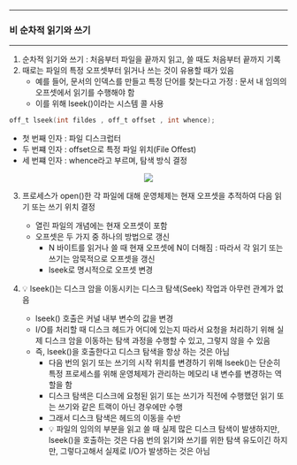 -----
### 비 순차적 읽기와 쓰기
-----
1. 순차적 읽기와 쓰기 : 처음부터 파일을 끝까지 읽고, 쓸 때도 처음부터 끝까지 기록
2. 때로는 파일의 특정 오프셋부터 읽거나 쓰는 것이 유용할 때가 있음
   - 예를 들어, 문서의 인덱스를 만들고 특정 단어를 찾는다고 가정 : 문서 내 임의의 오프셋에서 읽기를 수행해야 함
   - 이를 위해 lseek()이라는 시스템 콜 사용
```c
off_t lseek(int fildes , off_t offset , int whence);
```
   - 첫 번째 인자 : 파일 디스크럽터
   - 두 번쨰 인자 : offset으로 특정 파일 위치(File Offest)
   - 세 번쨰 인자 : whence라고 부르며, 탐색 방식 결정
<div align="center">
<img src="https://github.com/user-attachments/assets/dacf1809-4cd6-44b4-b1f3-6818da5bddaf">
</div>

3. 프로세스가 open()한 각 파일에 대해 운영체제는 현재 오프셋을 추적하여 다음 읽기 또는 쓰기 위치 결정
   - 열린 파일의 개념에는 현재 오프셋이 포함
   - 오프셋은 두 가지 중 하나의 방법으로 갱신
     + N 바이트를 읽거나 쓸 때 현재 오프셋에 N이 더해짐 : 따라서 각 읽기 또는 쓰기는 암묵적으로 오프셋을 갱신
     + lseek로 명시적으로 오프셋 변경

4. 💡 lseek()는 디스크 암을 이동시키는 디스크 탐색(Seek) 작업과 아무런 관계가 없음
   - lseek() 호출은 커널 내부 변수의 값을 변경
   - I/O를 처리할 때 디스크 헤드가 어디에 있는지 따라서 요청을 처리하기 위해 실제 디스크 암을 이동하는 탐색 과정을 수행할 수 있고, 그렇지 않을 수 있음
   - 즉, lseek()을 호출한다고 디스크 탐색을 항상 하는 것은 아님
     + 다음 번의 읽기 또는 쓰기의 시작 위치를 변경하기 위해 lseek()는 단순히 특정 프로세스를 위해 운영체제가 관리하는 메모리 내 변수를 변경하는 역할을 함
     + 디스크 탐색은 디스크에 요청된 읽기 또는 쓰기가 직전에 수행했던 읽기 또는 쓰기와 같은 트랙이 아닌 경우에만 수행
     + 그래서 디스크 탐색은 헤드의 이동을 수반
     + 💡 파일의 임의의 부분을 읽고 쓸 때 실제 많은 디스크 탐색이 발생하지만, lseek()을 호출하는 것은 다음 번의 읽기와 쓰기를 위한 탐색 유도이긴 하지만, 그렇다고해서 실제로 I/O가 발생하는 것은 아님
       
